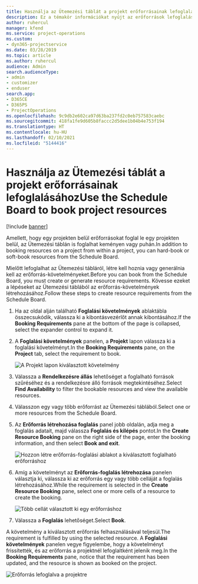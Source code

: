 ```yaml
---
title: Használja az Ütemezési táblát a projekt erőforrásainak lefoglalásához
description: Ez a témakör információkat nyújt az erőforrások lefoglalásáról.
author: ruhercul
manager: kfend
ms.service: project-operations
ms.custom:
- dyn365-projectservice
ms.date: 03/28/2019
ms.topic: article
ms.author: ruhercul
audience: Admin
search.audienceType:
- admin
- customizer
- enduser
search.app:
- D365CE
- D365PS
- ProjectOperations
ms.openlocfilehash: 9c9db2e602ca97d63ba237fd2c0eb757583caebc
ms.sourcegitcommit: 418fa1fe9d605b8faccc2d5dee1b04b4e753f194
ms.translationtype: HT
ms.contentlocale: hu-HU
ms.lasthandoff: 02/10/2021
ms.locfileid: "5144416"
---
```

# <a name="use-the-schedule-board-to-book-project-resources"></a><span data-ttu-id="9c187-103">Használja az Ütemezési táblát a projekt erőforrásainak lefoglalásához</span><span class="sxs-lookup"><span data-stu-id="9c187-103">Use the Schedule Board to book project resources</span></span>

[!include [banner](../includes/psa-now-project-operations.md)]

<span data-ttu-id="9c187-104">Amellett, hogy egy projekten belül erőforrásokat foglal le egy projekten belül, az Ütemezési táblán is foglalhat keményen vagy puhán.</span><span class="sxs-lookup"><span data-stu-id="9c187-104">In addition to booking resources on a project from within a project, you can hard-book or soft-book resources from the Schedule Board.</span></span>

<span data-ttu-id="9c187-105">Mielőtt lefoglalhat az Ütemezési tábláról, létre kell hoznia vagy generálnia kell az erőforrás-követelményeket.</span><span class="sxs-lookup"><span data-stu-id="9c187-105">Before you can book from the Schedule Board, you must create or generate resource requirements.</span></span> <span data-ttu-id="9c187-106">Kövesse ezeket a lépéseket az Ütemezési táblából az erőforrás-követelmények létrehozásához.</span><span class="sxs-lookup"><span data-stu-id="9c187-106">Follow these steps to create resource requirements from the Schedule Board.</span></span>

1. <span data-ttu-id="9c187-107">Ha az oldal alján található **Foglalási követelmények** ablaktábla összecsukódik, válassza ki a kibontásvezérlőt annak kibontásához.</span><span class="sxs-lookup"><span data-stu-id="9c187-107">If the **Booking Requirements** pane at the bottom of the page is collapsed, select the expander control to expand it.</span></span>
2. <span data-ttu-id="9c187-108">A **Foglalási követelmények** panelen, a **Projekt** lapon válassza ki a foglalási követelményt.</span><span class="sxs-lookup"><span data-stu-id="9c187-108">In the **Booking Requirements** pane, on the **Project** tab, select the requirement to book.</span></span>

    ![A Projekt lapon kiválasztott követelmény](media/Resource-Management-image73.png)

3. <span data-ttu-id="9c187-110">Válassza a **Rendelkezésre állás** lehetőséget a foglalható források szűréséhez és a rendelkezésre álló források megtekintéséhez.</span><span class="sxs-lookup"><span data-stu-id="9c187-110">Select **Find Availability** to filter the bookable resources and view the available resources.</span></span> 
4. <span data-ttu-id="9c187-111">Válasszon egy vagy több erőforrást az Ütemezési táblából.</span><span class="sxs-lookup"><span data-stu-id="9c187-111">Select one or more resources from the Schedule Board.</span></span> 
5. <span data-ttu-id="9c187-112">Az **Erőforrás létrehozása foglalás** panel jobb oldalán, adja meg a foglalás adatait, majd válassza **Foglalás és kilépés** pontot.</span><span class="sxs-lookup"><span data-stu-id="9c187-112">In the **Create Resource Booking** pane on the right side of the page, enter the booking information, and then select **Book and exit**.</span></span>

    ![Hozzon létre erőforrás-foglalási ablakot a kiválasztott foglalható erőforráshoz](media/Resource-Management-image74.png)

6. <span data-ttu-id="9c187-114">Amíg a követelményt az **Erőforrás-foglalás létrehozása** panelen választja ki, válassza ki az erőforrás egy vagy több celláját a foglalás létrehozásához.</span><span class="sxs-lookup"><span data-stu-id="9c187-114">While the requirement is selected in the **Create Resource Booking** pane, select one or more cells of a resource to create the booking.</span></span>

    ![Több cellát választott ki egy erőforráshoz](media/Resource-Management-image75.png)

7. <span data-ttu-id="9c187-116">Válassza a **Foglalás** lehetőséget.</span><span class="sxs-lookup"><span data-stu-id="9c187-116">Select **Book**.</span></span>

<span data-ttu-id="9c187-117">A követelmény a kiválasztott erőforrás felhasználásával teljesül.</span><span class="sxs-lookup"><span data-stu-id="9c187-117">The requirement is fulfilled by using the selected resource.</span></span> <span data-ttu-id="9c187-118">A **Foglalási követelmények** panelen vegye figyelembe, hogy a követelményt frissítették, és az erőforrás a projektnél lefoglaltként jelenik meg.</span><span class="sxs-lookup"><span data-stu-id="9c187-118">In the **Booking Requirements** pane, notice that the requirement has been updated, and the resource is shown as booked on the project.</span></span>

![Erőforrás lefoglalva a projektre](media/Resource-Management-image76.png)
